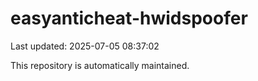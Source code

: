 # easyanticheat-hwidspoofer

Last updated: 2025-07-05 08:37:02

This repository is automatically maintained.

